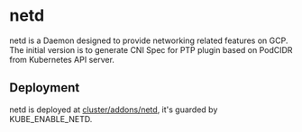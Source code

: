 # netd

netd is a Daemon designed to provide networking related features on GCP.
The initial version is to generate CNI Spec for PTP plugin based on PodCIDR
from Kubernetes API server.

## Deployment

netd is deployed at [cluster/addons/netd](https://github.com/kubernetes/kubernetes/tree/master/cluster/addons/netd),
it's guarded by KUBE_ENABLE_NETD.

